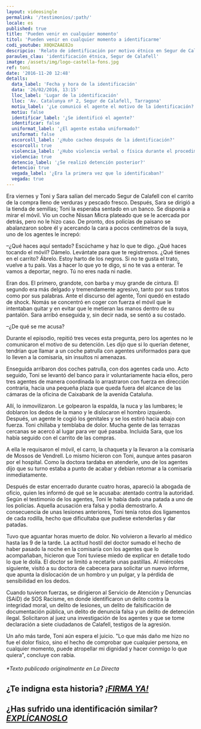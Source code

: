 ```yaml
---
layout: videosingle
permalink: '/testimonios/:path/'
locale: es
published: true
title: 'Pueden venir en cualquier momento'
titol: 'Pueden venir en cualquier momento a identificarme'
codi_youtube: X0QHZAAE82o
descripcio: 'Relato de identificación por motivo étnico en Segur de Calafell'
paraules_clau: 'identificación étnica, Segur de Calafell'
imatge: /assets/img/logo-castella-fons.jpg
ref: toni
date: '2016-11-20 12:48'
detalls:
  data_label: 'Fecha y hora de la identificación'
  data: '26/02/2016, 13:15'
  lloc_label: 'Lugar de la identificación'
  lloc: 'Av. Catalunya nº 2, Segur de Calafell, Tarragona'
  motiu_label: '¿Le comunicó el agente el motivo de la identificación?'
  motiu: false
  identificar_label: '¿Se identificó el agente?'
  identificar: false
  uniformat_label: '¿El agente estaba uniformado?'
  uniformat: false
  escorcoll_label: '¿Hubo cacheo después de la identificación?'
  escorcoll: true
  violencia_label: '¿Hubo violencia verbal o física durante el procedimiento de identificación y registro?'
  violencia: true
  detencio_label: '¿Se realizó detención posterior?'
  detencio: true
  vegada_label: '¿Era la primera vez que lo identificaban?'
  vegada: true
---
```

Era viernes y Toni y Sara salían del mercado Segur de Calafell con el carrito de la compra lleno de verduras y pescado fresco. Después, Sara se dirigió a la tienda de semillas; Toni la esperaba sentado en un banco. Se disponía a mirar el móvil. Vio un coche Nissan Micra plateado que se le acercada por detrás, pero no le hizo caso. De pronto, dos policías de paisano se abalanzaron sobre él y acercando la cara a pocos centímetros de la suya, uno de los agentes le increpó:

–¿Qué haces aquí sentado? Escúchame y haz lo que te digo. ¿Qué haces tocando el móvil? Dámelo. Levántate para que te registremos. ¿Qué tienes en el carrito? Ábrelo. Estoy harto de los negros. Si no te gusta el trato, vuelve a tu país. Vas a hacer lo que yo te digo, si no te vas a enterar. Te vamos a deportar, negro. Tú no eres nada ni nadie.

Eran dos. El primero, grandote, con barba y muy grande de cintura. El segundo era más delgado y tremendamente agresivo, tanto por sus tratos como por sus palabras. Ante el discurso del agente, Toni quedó en estado de shock. Nomás se concentró en coger con fuerza el móvil que le intentaban quitar y en evitar que le metieran las manos dentro de su pantalón. Sara arribó enseguida y, sin decir nada, se sentó a su costado.

–¿De qué se me acusa?

Durante el episodio, repitió tres veces esta pregunta, pero los agentes no le comunicaron el motivo de su detención. Les dijo que si lo querían detener, tendrían que llamar a un coche patrulla con agentes uniformados para que lo lleven a la comisaría, sin insultos ni amenazas.

Enseguida arribaron dos coches patrulla, con dos agentes cada uno. Acto seguido, Toni se levantó del banco para ir voluntariamente hacia ellos, pero tres agentes de manera coordinada lo arrastraron con fuerza en dirección contraria, hacia una pequeña plaza que queda fuera del alcance de las cámaras de la oficina de Caixabank de la avenida Cataluña.

Allí, lo inmovilizaron. Le golpearon la espalda, la nuca y las lumbares; le doblaron los dedos de la mano y le dislocaron el hombro izquierdo. Después, un agente le cogió los genitales y se los estiró hacia abajo con fuerza. Toni chillaba y temblaba de dolor. Mucha gente de las terrazas cercanas se acercó al lugar para ver qué pasaba. Incluida Sara, que los había seguido con el carrito de las compras.

A ella le requisaron el móvil, el carro, la chaqueta y la llevaron a la comisaría de Mossos de Vendrell. Lo mismo hicieron con Toni, aunque antes pasaron por el hospital. Como la doctora tardaba en atenderle, uno de los agentes dijo que su turno estaba a punto de acabar y debían retornar a la comisaría inmediatamente.

Después de estar encerrado durante cuatro horas, apareció la abogada de oficio, quien les informó de qué se le acusaba: atentado contra la autoridad. Según el testimonio de los agentes, Toni le había dado una patada a uno de los policías. Aquella acusación era falsa y podía demostrarlo. A consecuencia de unas lesiones anteriores, Toni tenía rotos dos ligamentos de cada rodilla, hecho que dificultaba que pudiese extenderlas y dar patadas.

Tuvo que aguantar horas muerto de dolor. No volvieron a llevarlo al médico hasta las 9 de la tarde. La actitud hostil del doctor sumado el hecho de haber pasado la noche en la comisaría con los agentes que lo acompañaban, hicieron que Toni tuviese miedo de explicar en detalle todo lo que le dolía. El doctor se limitó a recetarle unas pastillas. Al miércoles siguiente, visitó a su doctora de cabecera para solicitar un nuevo informe, que apunta la dislocación de un hombro y un pulgar, y la pérdida de sensibilidad en los dedos.

Cuando tuvieron fuerzas, se dirigieron al Servicio de Atención y Denuncias (SAiD) de SOS Racisme, en donde identificaron un delito contra la integridad moral, un delito de lesiones, un delito de falsificación de documentación pública, un delito de denuncia falsa y un delito de detención ilegal. Solicitaron al juez una investigación de los agentes y que se tome declaración a siete ciudadanos de Calafell, testigos de la agresión.

Un año más tarde, Toni aún espera el juicio. "Lo que más daño me hizo no fue el dolor físico, sino el hecho de comprobar que cualquier persona, en cualquier momento, puede atropellar mi dignidad y hacer conmigo lo que quiera", concluye con rabia.

###### \*Texto publicado originalmente en La Directa

## ¿Te indigna esta historia? [**_¡FIRMA YA!_**](https://www.paraddepararme.org/manifiesto/#formulario)

## ¿Has sufrido una identificación similar? [**_EXPLÍCANOSLO_**](https://www.paraddepararme.org/inicio/#report-incident)